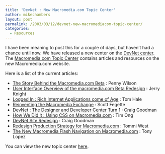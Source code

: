 ```yaml
---
title: 'DevNet : New Macromedia.com Topic Center'
author: mikechambers
layout: post
permalink: /2003/03/12/devnet-new-macromediacom-topic-center/
categories:
  - Resources
---
```



I have been meaning to post this for a couple of days, but haven&#8217;t had a chance until now. We have released a new center on the [DevNet center][1]. The [Macromedia.com Topic Center][2] contains articles and resources on the new Macromedia.com website.

Here is a list of the current articles:

*   [The Story Behind the Macromedia.com Beta][3] : Penny Wilson
*   [User Interface Overview of the macromedia.com Beta Redesign][4] : Jerry Knight
*   [Logged In : Rich Internet Applications come of Age][5] : Tom Hale
*   [Reinventing the Macromedia Exchange][6] : Scott Fegette
*   [DevNet : The Designer and Developer Center Turn 1][7] : Craig Goodman
*   [How We Did it : Using CSS on Macromedia.com][8] : Tim Ong
*   [DevNet Site Redesign][9] : Craig Goodman
*   [Redesign Production Strategy for Macromedia.com][10] : Tommi West
*   [The New Macromedia Flash Navigation on Macromedia.com][11] : Tony Lopez

You can view the new topic center [here][2].

 [1]: http://www.macromedia.com/devnet/
 [2]: http://www.macromedia.com/devnet/mmwebsite/
 [3]: http://www.macromedia.com/devnet/mmwebsite/articles/devnet_experience.html
 [4]: http://www.macromedia.com/devnet/mmwebsite/articles/info_arch.html
 [5]: http://www.macromedia.com/devnet/logged_in/
 [6]: http://www.macromedia.com/devnet/mmwebsite/articles/exchanges.html
 [7]: http://www.macromedia.com/devnet/mmwebsite/articles/devnet_top10.html
 [8]: http://www.macromedia.com/devnet/mx/dreamweaver/articles/css_mmsite.html
 [9]: http://www.macromedia.com/devnet/mmwebsite/articles/usingdevnet.html
 [10]: http://www.macromedia.com/devnet/articles/mmcom_templates.html
 [11]: http://www.macromedia.com/devnet/articles/fma_interview.html